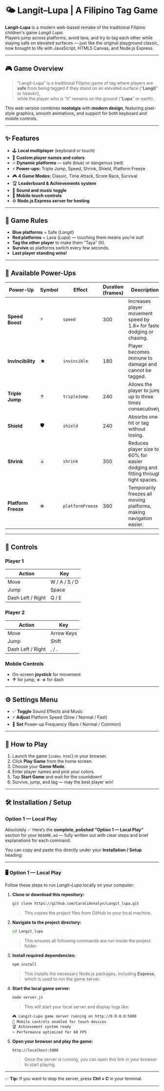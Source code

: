 # 🌤️ Langit–Lupa | A Filipino Tag Game

**Langit–Lupa** is a modern web-based remake of the traditional Filipino children's game *Langit Lupa*.  
Players jump across platforms, avoid lava, and try to tag each other while staying safe on elevated surfaces — just like the original playground classic, now brought to life with JavaScript, HTML5 Canvas, and Node.js Express.

---

## 🎮 Game Overview

> “Langit–Lupa” is a traditional Filipino game of tag where players are **safe** from being tagged if they stand on an elevated surface (“**Langit**” or heaven),  
> while the player who is “it” remains on the ground (“**Lupa**” or earth).

This web version combines **nostalgia** with **modern design**, featuring pixel-style graphics, smooth animations, and support for both keyboard and mobile controls.

---

## ✨ Features

- 🕹️ **Local multiplayer** (keyboard or touch)
- 🎨 **Custom player names and colors**
- 🔥 **Dynamic platforms** — safe (blue) or dangerous (red)
- ⚡ **Power-ups:** Triple Jump, Speed, Shrink, Shield, Platform Freeze
- 🎮 **4 Game Modes:** Classic, Time Attack, Score Race, Survival
- 🏆 **Leaderboard & Achievements system**
- 🎵 **Sound and music toggle**
- 📱 **Mobile touch controls**
- ⚙️ **Node.js Express server for hosting**

---

## 🧠 Game Rules

- **Blue platforms** = Safe (*Langit*)  
- **Red platforms** = Lava (*Lupa*) — touching them means you’re out!  
- **Tag the other player** to make them “Taya” (It).  
- **Survive** as platforms switch every few seconds.  
- **Last player standing wins!**

---
## 🎁 Available Power-Ups

| Power-Up              | Symbol | Effect           | Duration (frames) | Description                                                                     |
| --------------------- | ------ | ---------------- | ----------------- | ------------------------------------------------------------------------------- |
| **Speed Boost**     | ⚡      | `speed`          | 300               | Increases player movement speed by 1.8× for faster dodging or chasing.          |
| **Invincibility**   | ★      | `invincible`     | 180               | Player becomes immune to damage and cannot be tagged.                           |
| **Triple Jump**     | ↑      | `tripleJump`     | 240               | Allows the player to jump up to three times consecutively.                      |
| **Shield**         | 🛡     | `shield`         | 240               | Absorbs one hit or tag without losing.                                          |
| **Shrink**          | ↓      | `shrink`         | 300               | Reduces player size to 60% for easier dodging and fitting through tight spaces. |
| **Platform Freeze** | ❄      | `platformFreeze` | 360               | Temporarily freezes all moving platforms, making navigation easier.             |

---

## 🧭 Controls

### Player 1
| Action | Key |
|--------|-----|
| Move | W / A / S / D |
| Jump | Space |
| Dash Left / Right | Q / E |

### Player 2
| Action | Key |
|--------|-----|
| Move | Arrow Keys |
| Jump | Shift |
| Dash Left / Right | , / . |

### Mobile Controls
- On-screen **joystick** for movement  
- **↑** for jump, **← →** for dash  

---

## ⚙️ Settings Menu

- ✅ **Toggle** Sound Effects and Music  
- ⚡ **Adjust** Platform Speed (Slow / Normal / Fast)  
- 🎁 **Set** Power-up Frequency (Rare / Normal / Common)

---

## 🏁 How to Play

1. Launch the game (`index.html`) in your browser.  
2. Click **Play Game** from the home screen.  
3. Choose your **Game Mode**.  
4. Enter player names and pick your colors.  
5. Tap **Start Game** and wait for the countdown!  
6. Survive, jump, and tag — may the best player win!

---

## 🛠️ Installation / Setup

### Option 1 — Local Play
Absolutely ✅ Here’s the **complete, polished “Option 1 — Local Play”** section for your `README.md` — fully written out with clear steps and brief explanations for each command.

You can copy and paste this directly under your **Installation / Setup** heading:

---

### 🖥️ Option 1 — Local Play

Follow these steps to run *Langit–Lupa* locally on your computer:

1. **Clone or download this repository:**

   ```bash
   git clone https://github.com/CaraliAnnalyn/Langit_lupa.git
   ```

   > This copies the project files from GitHub to your local machine.

2. **Navigate to the project directory:**

   ```bash
   cd Langit_lupa
   ```

   > This ensures all following commands are run inside the project folder.

3. **Install required dependencies:**

   ```bash
   npm install
   ```

   > This installs the necessary Node.js packages, including **Express**, which is used to run the game server.

4. **Start the local game server:**

   ```bash
   node server.js
   ```

   > This will start your local server and display logs like:

   ```
   🎮 Langit-Lupa game server running on http://0.0.0.0:5000
   📱 Mobile controls enabled for touch devices
   🏆 Achievement system ready
   ⚡ Performance optimized for 60 FPS
   ```

5. **Open your browser and play the game:**

   ```
   http://localhost:5000
   ```

   > Once the server is running, you can open this link in your browser to start playing.

---

✅ **Tip:**
If you want to stop the server, press **Ctrl + C** in your terminal.

---

